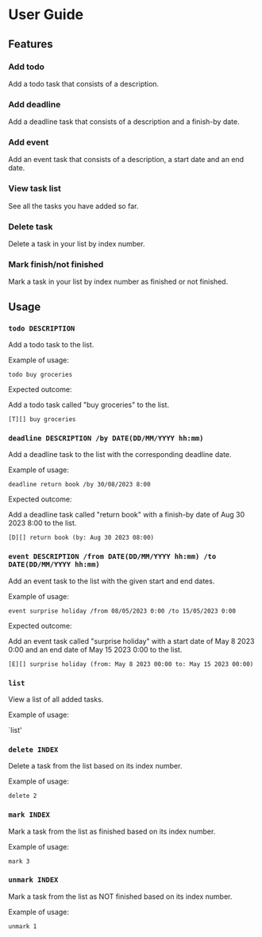 # User Guide

## Features 

### Add todo

Add a todo task that consists of a description.

### Add deadline

Add a deadline task that consists of a description and a finish-by date.

### Add event

Add an event task that consists of a description, a start date and an end date.

### View task list

See all the tasks you have added so far.

### Delete task

Delete a task in your list by index number.

### Mark finish/not finished

Mark a task in your list by index number as finished or not finished.


## Usage


### `todo DESCRIPTION`

Add a todo task to the list.

Example of usage: 

`todo buy groceries`

Expected outcome:

Add a todo task called "buy groceries" to the list.

```
[T][] buy groceries
```


### `deadline DESCRIPTION /by DATE(DD/MM/YYYY hh:mm)`

Add a deadline task to the list with the corresponding deadline date.

Example of usage: 

`deadline return book /by 30/08/2023 8:00`

Expected outcome:

Add a deadline task called "return book" with a finish-by date of Aug 30 2023 8:00 to the list.

```
[D][] return book (by: Aug 30 2023 08:00)
```


### `event DESCRIPTION /from DATE(DD/MM/YYYY hh:mm) /to DATE(DD/MM/YYYY hh:mm)`

Add an event task to the list with the given start and end dates.

Example of usage: 

`event surprise holiday /from 08/05/2023 0:00 /to 15/05/2023 0:00`

Expected outcome:

Add an event task called "surprise holiday" with a start date of May 8 2023 0:00 and an end date of May 15 2023 0:00 to the list.

```
[E][] surprise holiday (from: May 8 2023 00:00 to: May 15 2023 00:00)
```


### `list`

View a list of all added tasks.

Example of usage: 

`list'


### `delete INDEX`

Delete a task from the list based on its index number.

Example of usage: 

`delete 2`


### `mark INDEX`

Mark a task from the list as finished based on its index number.

Example of usage: 

`mark 3`


### `unmark INDEX`

Mark a task from the list as NOT finished based on its index number.

Example of usage: 

`unmark 1`
